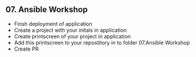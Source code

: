 ## 07. Ansible Workshop

- Finsh deployment of application
- Create a project with your initals in application
- Create printscreen of your project in application
- Add this printscreen to your repostitory in to folder 07.Ansible Workshop
- Create PR
